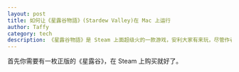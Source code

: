 ```yaml
---
layout: post
title: 如何让《星露谷物語》(Stardew Valley)在 Mac 上运行
author: Taffy
category: tech
description: 《星露谷物語》是 Steam 上面超级火的一款游戏，安利大家有来玩，尽管作者已经在努力把它移植到 Mac 上了，但几个月过去了还没有成功。本篇文章介绍了如何让《星露谷物語》使用 wine 在 Mac 上运行的方法，一切顺利。实测没有卡顿，风扇也没有转的很快。  
---
```


首先你需要有一枚正版的《星露谷》，在 Steam 上购买就好了。
